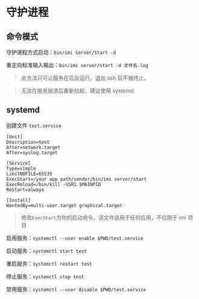 # 守护进程

## 命令模式

守护进程方式启动：`bin/imi server/start -d`

重定向标准输入输出：`bin/imi server/start -d 文件名.log`

> 此方法只可让服务在后台运行，退出 ssh 后不被终止。

> 无法在服务崩溃后重新拉起，建议使用 systemd

## systemd

创建文件 `test.service`

```
[Unit]
Description=test
After=network.target
After=syslog.target

[Service]
Type=simple
LimitNOFILE=65535
ExecStart=/your app path/vendor/bin/imi server/start
ExecReload=/bin/kill -USR1 $MAINPID
Restart=always

[Install]
WantedBy=multi-user.target graphical.target
```

> 修改`ExecStart`为你的启动命令，该文件适用于任何应用，不仅限于 imi 项目

启用服务：`systemctl --user enable $PWD/test.service`

启动服务：`systemctl start test`

重启服务：`systemctl restart test`

停止服务：`systemctl stop test`

禁用服务：`systemctl --user disable $PWD/test.service`
